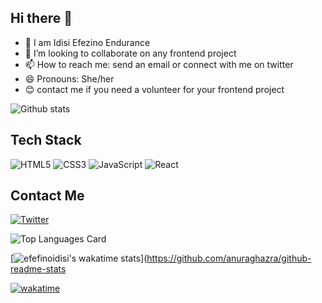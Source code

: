 ## Hi there 👋


- 🔭 I am Idisi Efezino Endurance
- 👯 I’m looking to collaborate on any frontend project
- 📫 How to reach me: send an email or connect with me on twitter
- 😄 Pronouns: She/her
- 😊 contact me if you need a volunteer for your frontend project

![Github stats](https://github-readme-stats.vercel.app/api?username=efezinoidisi&theme=synthwave&show_icons=true&count_private=true)

## Tech Stack

![HTML5](https://img.shields.io/badge/html5-%23E34F26.svg?style=for-the-badge&logo=html5&logoColor=white)
![CSS3](https://img.shields.io/badge/css3-%231572B6.svg?style=for-the-badge&logo=css3&logoColor=white)
![JavaScript](https://img.shields.io/badge/javascript-%23323330.svg?style=for-the-badge&logo=javascript&logoColor=%23F7DF1E)
![React](https://img.shields.io/badge/react-%2320232a.svg?style=for-the-badge&logo=react&logoColor=%2361DAFB)

## Contact Me

[![Twitter](https://img.shields.io/badge/Twitter-%231DA1F2.svg?style=for-the-badge&logo=Twitter&logoColor=white)](https://twitter.com/_zeeknow)

![Top Languages Card](https://github-readme-stats.vercel.app/api/top-langs/?username=efezinoidisi&layout=compact)<br/>


[![efefinoidisi's wakatime stats](https://github-readme-stats.vercel.app/api/wakatime?username=zeeno&langs_count=5&show_icons=true&theme=cobalt)](https://github.com/anuraghazra/github-readme-stats

[![wakatime](https://wakatime.com/badge/user/f252e3fe-8713-4b21-9573-e8bd7fb18d70.svg)](https://wakatime.com/@f252e3fe-8713-4b21-9573-e8bd7fb18d70)
